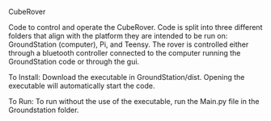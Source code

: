 CubeRover

Code to control and operate the CubeRover. Code is split into three different folders that align with the platform they are intended to be run on: GroundStation (computer), Pi, and Teensy. The rover is controlled either through a bluetooth controller connected to the computer running the GroundStation code or through the gui.

To Install:
Download the executable in GroundStation/dist. Opening the executable will automatically start the code.

To Run:
To run without the use of the executable, run the Main.py file in the Groundstation folder.
